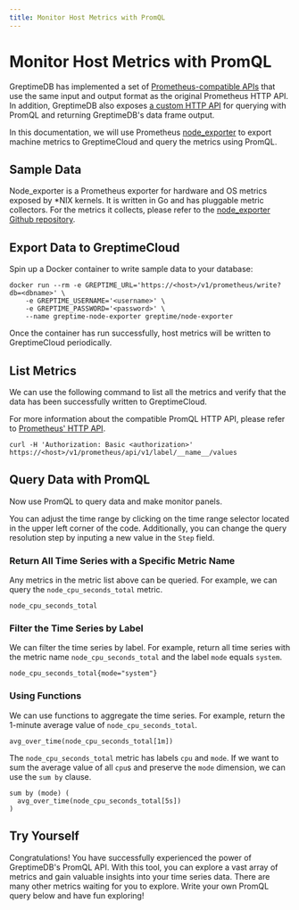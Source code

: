```yaml
---
title: Monitor Host Metrics with PromQL
---
```


# Monitor Host Metrics with PromQL

GreptimeDB has implemented a set of [Prometheus-compatible APIs](https://docs.greptime.com/user-guide/query-data/promql#prometheus-http-api) that use the same input and output format as the original Prometheus HTTP API. In addition, GreptimeDB also exposes [a custom HTTP API](https://docs.greptime.com/user-guide/query-data/promql#greptimedb-s-http-api) for querying with PromQL and returning GreptimeDB's data frame output.

In this documentation, we will use Prometheus [node_exporter](https://github.com/prometheus/node_exporter) to export machine metrics to GreptimeCloud and query the metrics using PromQL.

## Sample Data

Node_exporter is a Prometheus exporter for hardware and OS metrics exposed by *NIX kernels.
It is written in Go and has pluggable metric collectors.
For the metrics it collects, please refer to the [node_exporter Github repository](https://github.com/prometheus/node_exporter).

## Export Data to GreptimeCloud

Spin up a Docker container to write sample data to your database:

```shell
docker run --rm -e GREPTIME_URL='https://<host>/v1/prometheus/write?db=<dbname>' \
    -e GREPTIME_USERNAME='<username>' \
    -e GREPTIME_PASSWORD='<password>' \
    --name greptime-node-exporter greptime/node-exporter
```

Once the container has run successfully, host metrics will be written to GreptimeCloud periodically.

## List Metrics

We can use the following command to list all the metrics and verify that the data has been successfully written to GreptimeCloud.

For more information about the compatible PromQL HTTP API, please refer to [Prometheus' HTTP API](https://docs.greptime.com/user-guide/query-data/promql#prometheus-http-api).


```curl
curl -H 'Authorization: Basic <authorization>' https://<host>/v1/prometheus/api/v1/label/__name__/values
```

## Query Data with PromQL

Now use PromQL to query data and make monitor panels.

You can adjust the time range by clicking on the time range selector located in the upper left corner of the code.
Additionally, you can change the query resolution step by inputing a new value in the `Step` field.

### Return All Time Series with a Specific Metric Name

Any metrics in the metric list above can be queried. For example, we can query the `node_cpu_seconds_total` metric.

```promql
node_cpu_seconds_total
```

### Filter the Time Series by Label

We can filter the time series by label.
For example, return all time series with the metric name `node_cpu_seconds_total` and the label `mode` equals `system`.

```promql
node_cpu_seconds_total{mode="system"}
```

### Using Functions

We can use functions to aggregate the time series.
For example, return the 1-minute average value of `node_cpu_seconds_total`.

```promql
avg_over_time(node_cpu_seconds_total[1m])
```

The `node_cpu_seconds_total` metric has labels `cpu` and `mode`.
If we want to sum the average value of all `cpu`s and preserve the `mode` dimension, we can use the `sum by` clause.

```promql
sum by (mode) (
  avg_over_time(node_cpu_seconds_total[5s])
)
```

## Try Yourself

Congratulations! You have successfully experienced the power of GreptimeDB's PromQL API.
With this tool, you can explore a vast array of metrics and gain valuable insights into your time series data.
There are many other metrics waiting for you to explore.
Write your own PromQL query below and have fun exploring!

```promql

```

